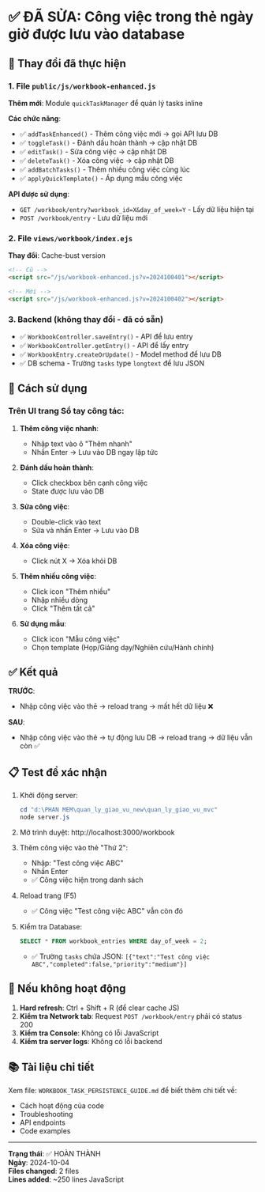 # ✅ ĐÃ SỬA: Công việc trong thẻ ngày giờ được lưu vào database

## 🔧 Thay đổi đã thực hiện

### 1. File `public/js/workbook-enhanced.js`
**Thêm mới**: Module `quickTaskManager` để quản lý tasks inline

**Các chức năng**:
- ✅ `addTaskEnhanced()` - Thêm công việc mới → gọi API lưu DB
- ✅ `toggleTask()` - Đánh dấu hoàn thành → cập nhật DB  
- ✅ `editTask()` - Sửa công việc → cập nhật DB
- ✅ `deleteTask()` - Xóa công việc → cập nhật DB
- ✅ `addBatchTasks()` - Thêm nhiều công việc cùng lúc
- ✅ `applyQuickTemplate()` - Áp dụng mẫu công việc

**API được sử dụng**:
- `GET /workbook/entry?workbook_id=X&day_of_week=Y` - Lấy dữ liệu hiện tại
- `POST /workbook/entry` - Lưu dữ liệu mới

### 2. File `views/workbook/index.ejs`  
**Thay đổi**: Cache-bust version
```html
<!-- Cũ -->
<script src="/js/workbook-enhanced.js?v=2024100401"></script>

<!-- Mới -->
<script src="/js/workbook-enhanced.js?v=2024100402"></script>
```

### 3. Backend (không thay đổi - đã có sẵn)
- ✅ `WorkbookController.saveEntry()` - API để lưu entry
- ✅ `WorkbookController.getEntry()` - API để lấy entry
- ✅ `WorkbookEntry.createOrUpdate()` - Model method để lưu DB
- ✅ DB schema - Trường `tasks` type `longtext` để lưu JSON

## 🎯 Cách sử dụng

### Trên UI trang Sổ tay công tác:

1. **Thêm công việc nhanh**:
   - Nhập text vào ô "Thêm nhanh"  
   - Nhấn Enter → Lưu vào DB ngay lập tức

2. **Đánh dấu hoàn thành**:
   - Click checkbox bên cạnh công việc
   - State được lưu vào DB

3. **Sửa công việc**:
   - Double-click vào text
   - Sửa và nhấn Enter → Lưu vào DB

4. **Xóa công việc**:
   - Click nút X → Xóa khỏi DB

5. **Thêm nhiều công việc**:
   - Click icon "Thêm nhiều"
   - Nhập nhiều dòng
   - Click "Thêm tất cả"

6. **Sử dụng mẫu**:
   - Click icon "Mẫu công việc"
   - Chọn template (Họp/Giảng dạy/Nghiên cứu/Hành chính)

## ✅ Kết quả

**TRƯỚC**: 
- Nhập công việc vào thẻ → reload trang → mất hết dữ liệu ❌

**SAU**:
- Nhập công việc vào thẻ → tự động lưu DB → reload trang → dữ liệu vẫn còn ✅

## 📋 Test để xác nhận

1. Khởi động server:
   ```powershell
   cd "d:\PHAN MEM\quan_ly_giao_vu_new\quan_ly_giao_vu_mvc"
   node server.js
   ```

2. Mở trình duyệt: http://localhost:3000/workbook

3. Thêm công việc vào thẻ "Thứ 2":
   - Nhập: "Test công việc ABC"
   - Nhấn Enter
   - ✅ Công việc hiện trong danh sách

4. Reload trang (F5)
   - ✅ Công việc "Test công việc ABC" vẫn còn đó

5. Kiểm tra Database:
   ```sql
   SELECT * FROM workbook_entries WHERE day_of_week = 2;
   ```
   - ✅ Trường `tasks` chứa JSON: `[{"text":"Test công việc ABC","completed":false,"priority":"medium"}]`

## 🐛 Nếu không hoạt động

1. **Hard refresh**: Ctrl + Shift + R (để clear cache JS)
2. **Kiểm tra Network tab**: Request `POST /workbook/entry` phải có status 200
3. **Kiểm tra Console**: Không có lỗi JavaScript
4. **Kiểm tra server logs**: Không có lỗi backend

## 📚 Tài liệu chi tiết

Xem file: `WORKBOOK_TASK_PERSISTENCE_GUIDE.md` để biết thêm chi tiết về:
- Cách hoạt động của code
- Troubleshooting
- API endpoints
- Code examples

---
**Trạng thái**: ✅ HOÀN THÀNH  
**Ngày**: 2024-10-04  
**Files changed**: 2 files  
**Lines added**: ~250 lines JavaScript
